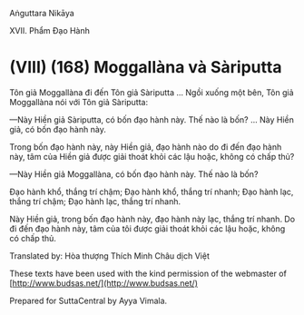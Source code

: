  

Aṅguttara Nikāya

XVII. Phẩm Ðạo Hành

# (VIII) (168) Moggallàna và Sàriputta

Tôn giả Moggallàna đi đến Tôn giả Sàriputta ... Ngồi xuống một bên, Tôn giả Moggallàna nói với Tôn giả Sàriputta:

—Này Hiền giả Sàriputta, có bốn đạo hành này. Thế nào là bốn? ... Này Hiền giả, có bốn đạo hành này.

Trong bốn đạo hành này, này Hiền giả, đạo hành nào do đi đến đạo hành này, tâm của Hiền giả được giải thoát khỏi các lậu hoặc, không có chấp thủ?

—Này Hiền giả Moggallàna, có bốn đạo hành này. Thế nào là bốn?

Ðạo hành khổ, thắng trí chậm; Ðạo hành khổ, thắng trí nhanh; Ðạo hành lạc, thắng trí chậm; Ðạo hành lạc, thắng trí nhanh.

Này Hiền giả, trong bốn đạo hành này, đạo hành này lạc, thắng trí nhanh. Do đi đến đạo hành này, tâm của tôi được giải thoát khỏi các lậu hoặc, không có chấp thủ.

Translated by: Hòa thượng Thích Minh Châu dịch Việt

These texts have been used with the kind permission of the webmaster of [http://www.budsas.net/](http://www.budsas.net/)

Prepared for SuttaCentral by Ayya Vimala.